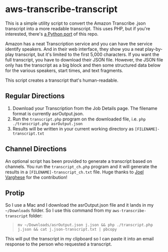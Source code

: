 # aws-transcribe-transcript
This is a simple utility script to convert the Amazon Transcribe .json transcript into a more readable transcript. This uses PHP, but if you're interested, there's [a Python port](https://github.com/trhr/aws-transcribe-transcript) of this repo.

Amazon has a neat Transcription service and you can have the service identify speakers. And in their web interface, they show you a neat play-by-play transcript, but it's limited to the first 5,000 characters. If you want the full transcript, you have to download their JSON file. However, the JSON file only has the transcript as a big block and then some structured data below for the various speakers, start times, and text fragments.

This script creates a transcript that's human-readable.

## Regular Directions

1. Download your Transcription from the Job Details page. The filename format is currently asrOutput.json.
2. Run the `transcript.php` program on the downloaded file, i.e. `php ./transcript.php asrOutput.json`
3. Results will be written in your current working directory as `[FILENAME]-transcript.txt`

## Channel Directions

An optional script has been provided to generate a transcript based on channels. You run the `transcript_ch.php` program and it will generate the results in a `[FILENAME]-transcript_ch.txt` file. Huge thanks to [Joel Varghese](https://github.com/joelprince25) for the contribution!

## Protip

So I use a Mac and I download the asrOutput.json file and it lands in my `~/Downloads` folder. So I use this command from my `aws-transcribe-transcript` folder:

> `mv ~/Downloads/asrOutput.json j.json && php ./transcript.php j.json && cat j.json-transcript.txt | pbcopy`

This will put the transcript in my clipboard so I can paste it into an email response to the person who requested a transcript.

